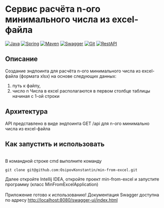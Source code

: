 # Сервис расчёта n-ого минимального числа из excel-файла

[![Java](https://img.shields.io/badge/-Java%2017-F29111?style=for-the-badge&logo=java&logoColor=e38873)](https://www.oracle.com/java/)
[![Spring](https://img.shields.io/badge/-Spring%20Boot%202.7-6AAD3D?style=for-the-badge&logo=spring-boot&logoColor=90fd87)](https://spring.io/projects/spring-boot)
[![Maven](https://img.shields.io/badge/-Maven-7D2675?style=for-the-badge&logo=apache&logoColor=e38873)](https://maven.apache.org/)
[![Swagger](https://img.shields.io/badge/-Swagger-%23Clojure?style=for-the-badge&logo=swagger&logoColor=white)](https://editor-next.swagger.io/)
[![Git](https://img.shields.io/badge/git-%23F05033.svg?style=for-the-badge&logo=git&logoColor=white)](https://git-scm.com/)
[![RestAPI](https://img.shields.io/badge/-rest%20api-007EC0?style=for-the-badge&logo=restapi&logoColor=275ecf)](https://restfulapi.net/)

## Описание

Создание эндпоинта для расчёта n-ого минимального числа из excel-файла (формата xlsx) на основе следующих данных: 
1. путь к файлу, 
2. число n
Числа в excel располагаются в первом столбце таблицы начиная с 1-ой строки

## Архитектура

API представлено в виде эндпоинта GET /api для n-ого минимально числа из excel-файла

## Как запустить и использовать

<br>В командной строке cmd выполните команду
   ```
git clone git@github.com:OsipovKonstantin/min-from-excel.git
   ```
Далее откройте Intellij IDEA, откройте проект min-from-excel и запустите программу (класс MinFromExcelApplication)
<br><br>Приложение готово к использованию! Документация Swagger доступна по адресу
[http://localhost:8080/swagger-ui/index.html](http://localhost:8080/swagger-ui/index.html)
